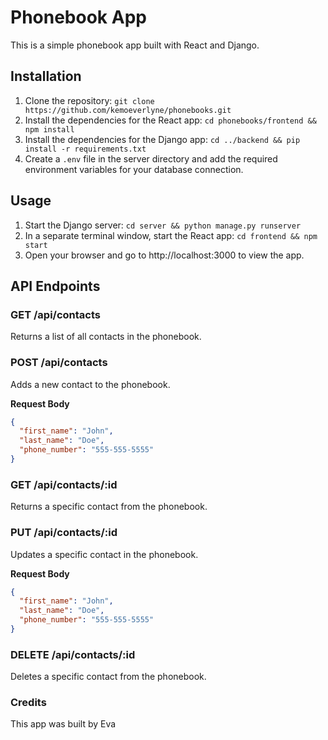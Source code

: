 # Phonebook App

This is a simple phonebook app built with React and Django.

## Installation

1. Clone the repository: `git clone https://github.com/kemoeverlyne/phonebooks.git`
2. Install the dependencies for the React app: `cd phonebooks/frontend && npm install`
3. Install the dependencies for the Django app: `cd ../backend && pip install -r requirements.txt`
4. Create a `.env` file in the server directory and add the required environment variables for your database connection.

## Usage

1. Start the Django server: `cd server && python manage.py runserver`
2. In a separate terminal window, start the React app: `cd frontend && npm start`
3. Open your browser and go to http://localhost:3000 to view the app.

## API Endpoints

### GET /api/contacts

Returns a list of all contacts in the phonebook.

### POST /api/contacts

Adds a new contact to the phonebook.

**Request Body**

```json
{
  "first_name": "John",
  "last_name": "Doe",
  "phone_number": "555-555-5555"
}
```

### GET /api/contacts/:id

Returns a specific contact from the phonebook.

### PUT /api/contacts/:id

Updates a specific contact in the phonebook.

**Request Body**

```json
{
  "first_name": "John",
  "last_name": "Doe",
  "phone_number": "555-555-5555"
}
```

### DELETE /api/contacts/:id

Deletes a specific contact from the phonebook.

### Credits

This app was built by Eva
